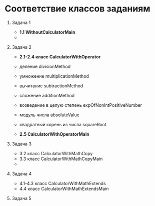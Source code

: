 # Соответствие классов заданиям

1. Задача 1
    - **1.1 WithoutCalculatorMain**
    - 

2. Задача 2 
   - **2.1-2.4 класс CalculatorWithOperator**
   - деление divisionMethod
   - умножение multiplicationMethod
   - вычитание subtractionMethod
   - сложение additionMethod
   - возведение в целую степень expOfNonIntPositiveNumber
   - модуль числа absoluteValue
   - квадратный корень из числа squareRoot
   
   - **2.5 CalculatorWithOperatorMain**

3. Задача 3
   - 3.2 класс CalculatorWithMathCopy
   - 3.3 класс CalculatorWithMathCopyMain
   - 
4. Задача 4
   - 4.1-4.3 класс CalculatorWithMathExtends
   - 4.4 класс CalculatorWithMathExtendsMain

5. Задача 5

